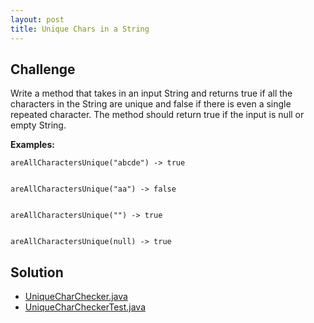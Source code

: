 ```yaml
---
layout: post
title: Unique Chars in a String
---
```


## Challenge

Write a method that takes in an input String and returns true if all the characters in the String are unique and false if there is even a single repeated character.
The method should return true if the input is null or empty String.

**Examples:**
```
areAllCharactersUnique("abcde") -> true


areAllCharactersUnique("aa") -> false


areAllCharactersUnique("") -> true


areAllCharactersUnique(null) -> true
```

## Solution

* [UniqueCharChecker.java](https://github.com/amaljoyc/ajc-matrix/blob/master/src/main/java/amaljoyc/matrix/uniquechars/UniqueCharChecker.java)
* [UniqueCharCheckerTest.java](https://github.com/amaljoyc/ajc-matrix/blob/master/src/test/java/amaljoyc/matrix/uniquechars/UniqueCharCheckerTest.java)
